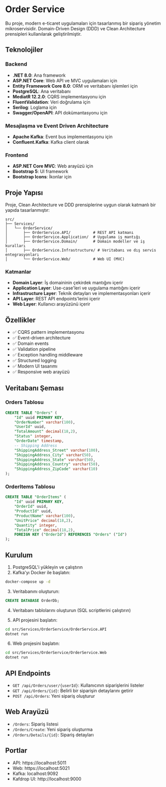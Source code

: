# Order Service

Bu proje, modern e-ticaret uygulamaları için tasarlanmış bir sipariş yönetim mikroservisidir. Domain-Driven Design (DDD) ve Clean Architecture prensipleri kullanılarak geliştirilmiştir.

## Teknolojiler

### Backend
- **.NET 8.0**: Ana framework
- **ASP.NET Core**: Web API ve MVC uygulamaları için
- **Entity Framework Core 8.0**: ORM ve veritabanı işlemleri için
- **PostgreSQL**: Ana veritabanı
- **MediatR 12.2.0**: CQRS implementasyonu için
- **FluentValidation**: Veri doğrulama için
- **Serilog**: Loglama için
- **Swagger/OpenAPI**: API dokümantasyonu için

### Mesajlaşma ve Event Driven Architecture
- **Apache Kafka**: Event bus implementasyonu için
- **Confluent.Kafka**: Kafka client olarak

### Frontend
- **ASP.NET Core MVC**: Web arayüzü için
- **Bootstrap 5**: UI framework
- **Bootstrap Icons**: İkonlar için

## Proje Yapısı

Proje, Clean Architecture ve DDD prensiplerine uygun olarak katmanlı bir yapıda tasarlanmıştır:

```
src/
├── Services/
│   └── OrderService/
│       ├── OrderService.API/          # REST API katmanı
│       ├── OrderService.Application/  # Uygulama iş mantığı
│       ├── OrderService.Domain/       # Domain modeller ve iş kuralları
│       ├── OrderService.Infrastructure/ # Veritabanı ve dış servis entegrasyonları
│       └── OrderService.Web/          # Web UI (MVC)
```

### Katmanlar

- **Domain Layer**: İş domaininin çekirdek mantığını içerir
- **Application Layer**: Use-case'leri ve uygulama mantığını içerir
- **Infrastructure Layer**: Teknik detayları ve implementasyonları içerir
- **API Layer**: REST API endpoints'lerini içerir
- **Web Layer**: Kullanıcı arayüzünü içerir

## Özellikler

- ✅ CQRS pattern implementasyonu
- ✅ Event-driven architecture
- ✅ Domain events
- ✅ Validation pipeline
- ✅ Exception handling middleware
- ✅ Structured logging
- ✅ Modern UI tasarımı
- ✅ Responsive web arayüzü

## Veritabanı Şeması

### Orders Tablosu
```sql
CREATE TABLE "Orders" (
    "Id" uuid PRIMARY KEY,
    "OrderNumber" varchar(100),
    "UserId" uuid,
    "TotalAmount" decimal(18,2),
    "Status" integer,
    "OrderDate" timestamp,
    -- Shipping Address
    "ShippingAddress_Street" varchar(100),
    "ShippingAddress_City" varchar(50),
    "ShippingAddress_State" varchar(50),
    "ShippingAddress_Country" varchar(50),
    "ShippingAddress_ZipCode" varchar(10)
);
```

### OrderItems Tablosu
```sql
CREATE TABLE "OrderItems" (
    "Id" uuid PRIMARY KEY,
    "OrderId" uuid,
    "ProductId" uuid,
    "ProductName" varchar(100),
    "UnitPrice" decimal(18,2),
    "Quantity" integer,
    "TotalPrice" decimal(18,2),
    FOREIGN KEY ("OrderId") REFERENCES "Orders" ("Id")
);
```

## Kurulum

1. PostgreSQL'i yükleyin ve çalıştırın
2. Kafka'yı Docker ile başlatın:
```bash
docker-compose up -d
```

3. Veritabanını oluşturun:
```sql
CREATE DATABASE OrderDb;
```

4. Veritabanı tablolarını oluşturun (SQL scriptlerini çalıştırın)

5. API projesini başlatın:
```bash
cd src/Services/OrderService/OrderService.API
dotnet run
```

6. Web projesini başlatın:
```bash
cd src/Services/OrderService/OrderService.Web
dotnet run
```

## API Endpoints

- `GET /api/Orders/user/{userId}`: Kullanıcının siparişlerini listeler
- `GET /api/Orders/{id}`: Belirli bir siparişin detaylarını getirir
- `POST /api/Orders`: Yeni sipariş oluşturur

## Web Arayüzü

- `/Orders`: Sipariş listesi
- `/Orders/Create`: Yeni sipariş oluşturma
- `/Orders/Details/{id}`: Sipariş detayları

## Portlar

- API: https://localhost:5011
- Web: https://localhost:5021
- Kafka: localhost:9092
- Kafdrop UI: http://localhost:9000

